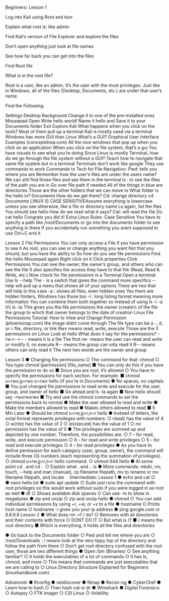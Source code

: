 Beginners:
Lesson 1

Log into Kali using Root and toor

Explain what root is: like admin

Find Kali’s version of File Explorer and explore the files

Don’t open anything just look at file names

See how far back you can get into the files

Find Root file

What is in the root file?

Root is a user, like an admin. It’s the user with the most privileges. Just like in Windows, all of the files (Desktop, Documents, etc.) are under that user’s name. 

Find the Following:

Settings
  	    Desktop Background
            Change it to one of the pre-installed ones
 	    Mousepad
	        Open
     	    Write hello world!
            Name it hello and Save it to your Documents folder
            Exit
    Explore Kali
        What happens when you click on the tools?
            Most of them pull up a terminal
	        Kali is mostly used via a terminal
	        Windows has more GUI than Linux
	            What’s a GUI?
       	        Graphical User Interface Examples (conceptdraw.com)
       	        All the nice windows that pop up when you click on an application
      	        When you click on the file system, that’s a gui
       	        You have visuals to see what you’re doing
       	        Since Linux is mostly Terminal, how do we go through the file system without a GUI?
	Teach how to navigate that same file system but in a terminal
        Terminals don’t work like google
        They use commands to work
        Commands to Tech for File Navigation: 
	        Pwd: tells you where you are
	            Remember how the user’s files are under the users name? We can still find those files and see them in the terminal
	        ls : to see the files of the path you are in
	            Go over file path if needed
	            All of the things in blue are directories
	            Those are the other folders that we can move to
	            What folder is the hello in? Documents
	            How do we get there?
	        Cd: change directory
	            cd Documents
	            LINUX IS CASE SENSITIVEAssume everything is lowercase unless you see otherwise, like a file or directory name
	            Ls again, list the files
	            You should see hello
    	        How do we read what it says?
	        Cat: will read the file
	            Do cat hello
	            Congrats you did it!
    Extra Linux Rules:
	    Case Sensitive
 	    You have to specify a path like /root/Documents or go into the documents folder to see anything in there
   	    If you accidentally run something you arent supposed to use Ctrl+C end it

Lesson 2
	File Permissions 
		You can only access a File if you have permission to see it
		As root, you can see or change anything you want
		Not that you should, but you have the ability to
		So how do you see file permissions
	Find the hello Mousepad again 
		Right click on it
		Click properties
		Click Permissions
		You can see the owner, the owner’s group, and others who can see the file
			It also specifies the access they have to that file (Read, Read & Write, etc.)
	Now check for file permissions in a Terminal
		Open a terminal
		Use ls --help
			The - is a switch that gives the command more specifics
			--help will pull up a menu that shows all of your options 
			There are two that will help in this case 
				-a : shows all files, even hidden ones
					Yes there are hidden folders, Windows has those too
				-l : long listing format meaning more information
				You can combine them both together so instead of using ls -l -a it’s ls -la
			This gives you the 
				file permissions
				the owner (creator) of the file
				the group to which that owner belongs to
				the date of creation
				Linux File Permissions Tutorial: How to View and Change Permission (phoenixnap.com)
					the image didnt come through
				The file type can be a -, d, or i: file, directory, or link
				Rwx means read, write, execute
				Those are the 3 permissions on Linux
		Look at hello
		What does it say for the permissions?
			-rw-r--r--
			- means it is a file
			The first rw- means the user can read and write or modify it, no execute
			R-- means the group can only read it
			R-- means others can only read it
			The next two words are the owner and group
			
Lesson 3
●	Changing file permissions
○	The command for that: chmod
○	You type chmod [permission] [file_name]
■	You can only do this if you have the permission to do so
■	Since you are root, it’s allowed
○	You have to specify the permissions for each section. For example:
■	chmod u=rwx,g=rwx o=rwx hello (if you’re in Documents)
●	No spaces, no capitals
■	You just changed file permissions to read write and execute for the user, group, and owner of hello
■	Go ahead and ls -la again
■	Now hello should say -rwxrwxrwx
■	Try and use the chmod commands to set the permissions back to normal
●	Make the user allowed to read and write 
●	Make the members allowed to read
●	Makes others allowed to read
■	5 Min Later
●	Should be chmod u=rw,g=r,o=r hello
●	Instead of letters, the octal format represents privileges with numbers:
○	r(ead) has the value of 4
○	w(rite) has the value of 2
○	(e)x(ecute) has the value of 1
○	no permission has the value of 0
●	The privileges are summed up and depicted by one number. Therefore, the possibilities are:
○	7 – for read, write, and execute permission
○	6 – for read and write privileges
○	5 – for read and execute privileges
○	4 – for read privileges
●	As you have to define permission for each category (user, group, owner), the command will include three (3) numbers (each representing the summation of privileges).
○	chmod u=rw,g=r,o=r hello command.
○	chmod 644 hello
●	At some point cd . and cd ..
○	Explain what . and .. is
●	More commands: mkdir, rm, touch, --help and man (manual), cp filename filepath, mv to rename or mv filename filepath, and locate 
Intermediate:
Lesson 1
●	echo and cat
○	 
●	nano hello.txt
●	sudo apt update
○	Sudo just runs the command with root privileges so this would work without sudo if you were logged in as root as well
●	df 
○	Shows available disk spaces
○	Can use -m to show in megabytes
●	zip and unzip
○	zip and unzip hello
●	chmod 
○	You can add individual permissions by using +r, +w, or +x to a file
●	hostname
○	Prints host name
○	hostname -i gives you your ip address
●	ping google.com or 8.8.8.8
Lesson 2
●	What does rm -rf / do?
○	Removes with all directories and their contents with force
○	DONT DO IT
○	But what is /?
■	/ means the root directory
■	Which is everything, it holds all the files and directories
 
●	Go back to the Documents folder
○	Pwd and tell me where you are
○	/root/Downloads : / means look at the very tippy top of the directory and follow the path from there
○	Don’t get root directory confused with the root user, those are two different things
●	Open /bin (Binaries)
○	See anything familiar?
○	It holds the executables of a lot of commands
○	It has ls, chmod, and more
○	This means that commands are just executables that we are calling to 
○	Linux Directory Structure Explained for Beginners (linuxhandbook.com)
 
Advanced:
●	Ifconfig
●	netdiscover
●	Nmap
●	Recon-ng
●	CyberChef
●	Learn how to hash
○	Then hash cat or jtr
●	Wireshark
●	Digital Forensics:
○	Autopsy
○	FTK Imager
○	CSI Linux
○	Volatility
